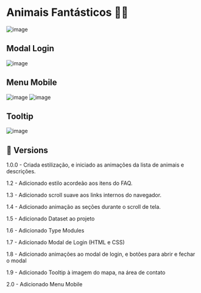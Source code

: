 # Animais Fantásticos 🐱‍💻

![image](https://user-images.githubusercontent.com/89994391/199313534-f20c7bf7-dae9-4cee-9634-2c4599396e5d.png)

## Modal Login
![image](https://user-images.githubusercontent.com/89994391/199313684-1f0d6119-cfd5-4296-aa8f-c363d7300d36.png)

## Menu Mobile
![image](https://user-images.githubusercontent.com/89994391/199314029-14020d99-05fb-4dc9-b6ee-c780bbbded16.png)
![image](https://user-images.githubusercontent.com/89994391/199313923-1222e204-744f-4ecf-bb82-b23682af80a1.png)

## Tooltip
![image](https://user-images.githubusercontent.com/89994391/199058694-71ee3395-0de1-4a63-8ba0-12a8e76a3fda.png)

## 🦄 Versions

1.0.0 - Criada estilização, e iniciado as animações da lista de animais e descrições.

1.2 - Adicionado estilo acordeão aos itens do FAQ.

1.3 - Adicionado scroll suave aos links internos do navegador.

1.4 - Adicionado animação as seções durante o scroll de tela.

1.5 - Adicionado Dataset ao projeto

1.6 - Adicionado Type Modules

1.7 - Adicionado Modal de Login (HTML e CSS)

1.8 - Adicionado animações ao modal de login, e botões para abrir e fechar o modal

1.9 - Adicionado Tooltip à imagem do mapa, na área de contato

2.0 - Adicionado Menu Mobile
